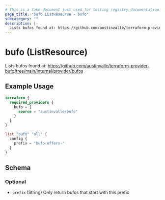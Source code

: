```yaml
---
# This is a fake document just used for testing registry documentation. This provider doesn't have a list resource
page_title: "bufo ListResource - bufo"
subcategory: ""
description: |-
  Lists bufos found at: https://github.com/austinvalle/terraform-provider-bufo/tree/main/internal/provider/bufos
---
```


# bufo (ListResource)

Lists bufos found at: https://github.com/austinvalle/terraform-provider-bufo/tree/main/internal/provider/bufos

## Example Usage

```terraform
terraform {
  required_providers {
    bufo = {
      source = "austinvalle/bufo"
    }
  }
}

list "bufo" "all" {
  config {
    prefix = "bufo-offers-"
  }
}
```

## Schema

### Optional

- `prefix` (String) Only return bufos that start with this prefix
